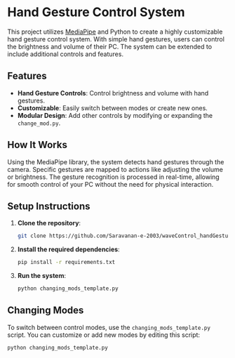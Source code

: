 # Hand Gesture Control System

This project utilizes [MediaPipe](https://ai.google.dev/edge/mediapipe/solutions/guide) and Python to create a highly customizable hand gesture control system. With simple hand gestures, users can control the brightness and volume of their PC. The system can be extended to include additional controls and features.

## Features
- **Hand Gesture Controls**: Control brightness and volume with hand gestures.
- **Customizable**: Easily switch between modes or create new ones.
- **Modular Design**: Add other controls by modifying or expanding the `change_mod.py`.

## How It Works
Using the MediaPipe library, the system detects hand gestures through the camera. Specific gestures are mapped to actions like adjusting the volume or brightness. The gesture recognition is processed in real-time, allowing for smooth control of your PC without the need for physical interaction.

## Setup Instructions

1. **Clone the repository**:
    ```bash
    git clone https://github.com/Saravanan-e-2003/waveControl_handGesture_input_controls.git
    ```
2. **Install the required dependencies**:
    ```bash
    pip install -r requirements.txt
    ```
3. **Run the system**:
    ```bash
    python changing_mods_template.py
    ```

## Changing Modes
To switch between control modes, use the `changing_mods_template.py` script. You can customize or add new modes by editing this script:
```bash
python changing_mods_template.py
